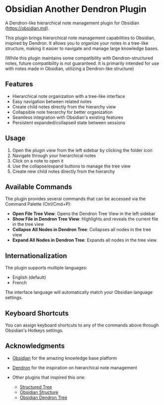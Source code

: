# Obsidian Another Dendron Plugin

A Dendron-like hierarchical note management plugin for Obsidian (https://obsidian.md).

This plugin brings hierarchical note management capabilities to Obsidian, inspired by Dendron. It allows you to organize your notes in a tree-like structure, making it easier to navigate and manage large knowledge bases.

(While this plugin maintains some compatibility with Dendron-structured notes, future compatibility is not guaranteed. It is primarily intended for use with notes made in Obsidian, utilizing a Dendron-like structure)

## Features

- Hierarchical note organization with a tree-like interface
- Easy navigation between related notes
- Create child notes directly from the hierarchy view
- Collapsible note hierarchy for better organization
- Seamless integration with Obsidian's existing features
- Persistent expanded/collapsed state between sessions

## Usage

1. Open the plugin view from the left sidebar by clicking the folder icon
2. Navigate through your hierarchical notes
3. Click on a note to open it
4. Use the collapse/expand buttons to manage the tree view
5. Create new child notes directly from the hierarchy

## Available Commands

The plugin provides several commands that can be accessed via the Command Palette (Ctrl/Cmd+P):

- **Open File Tree View**: Opens the Dendron Tree View in the left sidebar
- **Show File in Dendron Tree View**: Highlights and reveals the current file in the tree view
- **Collapse All Nodes in Dendron Tree**: Collapses all nodes in the tree view
- **Expand All Nodes in Dendron Tree**: Expands all nodes in the tree view

## Internationalization

The plugin supports multiple languages:
- English (default)
- French

The interface language will automatically match your Obsidian language settings.

## Keyboard Shortcuts

You can assign keyboard shortcuts to any of the commands above through Obsidian's Hotkeys settings.

## Acknowledgments

- [Obsidian](https://obsidian.md/) for the amazing knowledge base platform
- [Dendron](https://www.dendron.so/) for the inspiration on hierarchical note management

- Other plugins that inspired this one:
  - [Structured Tree](https://github.com/Rudtrack/structured-tree)
  - [Obsidian Structure](https://github.com/dobrovolsky/obsidian-structure)
  - [Obsidian Dendron Tree](https://github.com/levirs565/obsidian-dendron-tree)

